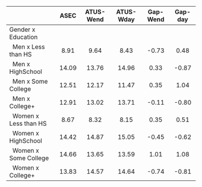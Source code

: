 
|                      |         ASEC |    ATUS-Wend |    ATUS-Wday |     Gap-Wend |      Gap-day |
| -------------------- | :----------: | :----------: | :----------: | :----------: | :----------: |
| Gender x Education   |              |              |              |              |              |
| &nbsp;&nbsp;Men x Less than HS |         8.91 |         9.64 |         8.43 |        -0.73 |         0.48 |
| &nbsp;&nbsp;Men x HighSchool |        14.09 |        13.76 |        14.96 |         0.33 |        -0.87 |
| &nbsp;&nbsp;Men x Some College |        12.51 |        12.17 |        11.47 |         0.35 |         1.04 |
| &nbsp;&nbsp;Men x College+ |        12.91 |        13.02 |        13.71 |        -0.11 |        -0.80 |
| &nbsp;&nbsp;Women x Less than HS |         8.67 |         8.32 |         8.15 |         0.35 |         0.51 |
| &nbsp;&nbsp;Women x HighSchool |        14.42 |        14.87 |        15.05 |        -0.45 |        -0.62 |
| &nbsp;&nbsp;Women x Some College |        14.66 |        13.65 |        13.59 |         1.01 |         1.08 |
| &nbsp;&nbsp;Women x College+ |        13.83 |        14.57 |        14.64 |        -0.74 |        -0.81 |

